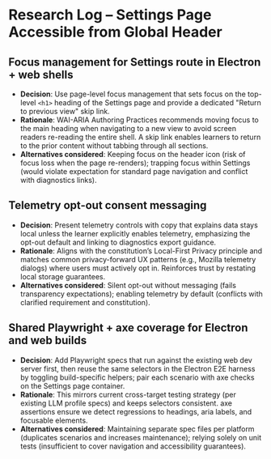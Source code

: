 # Research Log – Settings Page Accessible from Global Header

## Focus management for Settings route in Electron + web shells
- **Decision**: Use page-level focus management that sets focus on the top-level `<h1>` heading of the Settings page and provide a dedicated "Return to previous view" skip link.
- **Rationale**: WAI-ARIA Authoring Practices recommends moving focus to the main heading when navigating to a new view to avoid screen readers re-reading the entire shell. A skip link enables learners to return to the prior content without tabbing through all sections.
- **Alternatives considered**: Keeping focus on the header icon (risk of focus loss when the page re-renders); trapping focus within Settings (would violate expectation for standard page navigation and conflict with diagnostics links).

## Telemetry opt-out consent messaging
- **Decision**: Present telemetry controls with copy that explains data stays local unless the learner explicitly enables telemetry, emphasizing the opt-out default and linking to diagnostics export guidance.
- **Rationale**: Aligns with the constitution’s Local-First Privacy principle and matches common privacy-forward UX patterns (e.g., Mozilla telemetry dialogs) where users must actively opt in. Reinforces trust by restating local storage guarantees.
- **Alternatives considered**: Silent opt-out without messaging (fails transparency expectations); enabling telemetry by default (conflicts with clarified requirement and constitution).

## Shared Playwright + axe coverage for Electron and web builds
- **Decision**: Add Playwright specs that run against the existing web dev server first, then reuse the same selectors in the Electron E2E harness by toggling build-specific helpers; pair each scenario with axe checks on the Settings page container.
- **Rationale**: This mirrors current cross-target testing strategy (per existing LLM profile specs) and keeps selectors consistent. axe assertions ensure we detect regressions to headings, aria labels, and focusable elements.
- **Alternatives considered**: Maintaining separate spec files per platform (duplicates scenarios and increases maintenance); relying solely on unit tests (insufficient to cover navigation and accessibility guarantees).
